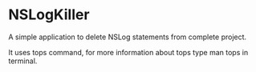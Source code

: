 NSLogKiller
===========

A simple application to delete NSLog statements from complete project. 

It uses tops command, for more information about tops type man tops in terminal.